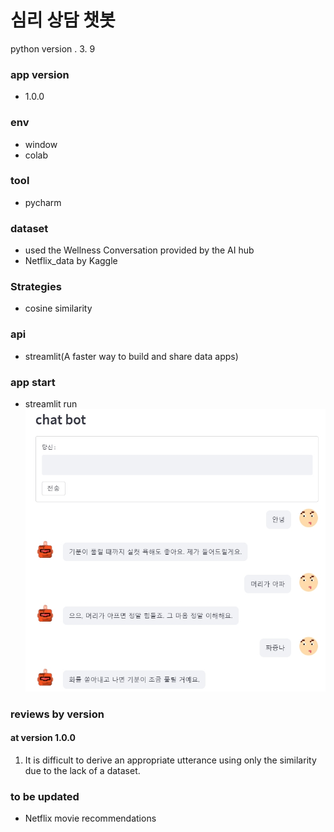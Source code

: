 # 심리 상담 챗봇
python version . 3. 9

### app version
- 1.0.0

### env
- window
- colab

### tool
- pycharm

### dataset
- used the Wellness Conversation provided by the AI hub
- Netflix_data by Kaggle

### Strategies
- cosine similarity

### api
- streamlit(A faster way to build and share data apps)

### app start
- streamlit run
![](jpg/20220407_230323.jpg)

### reviews by version
#### at version 1.0.0
1. It is difficult to derive an appropriate utterance using only the similarity due to the lack of a dataset.

### to be updated
- Netflix movie recommendations